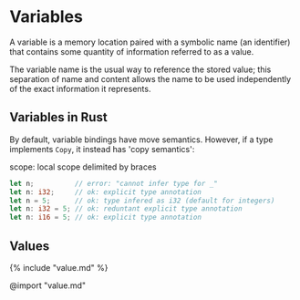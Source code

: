 # Variables

A variable is a memory location paired with a symbolic name (an identifier) that contains some quantity of information referred to as a value.

The variable name is the usual way to reference the stored value; this separation of name and content allows the name to be used independently of the exact information it represents.



## Variables in Rust

By default, variable bindings have move semantics. However, if a type implements `Copy`, it instead has 'copy semantics':


scope: local scope delimited by braces

```rust
let n;          // error: "cannot infer type for _"
let n: i32;     // ok: explicit type annotation
let n = 5;      // ok: type infered as i32 (default for integers)
let n: i32 = 5; // ok: reduntant explicit type annotation
let n: i16 = 5; // ok: explicit type annotation
```

## Values

<!-- git book file include -->
{% include "value.md" %}

<!-- markdown-preview-enhanced: import file 1 -->
@import "value.md"

<!-- markdown-preview-enhanced: import file 2 -->
<!-- @import "mutability.md" -->

